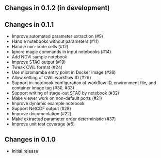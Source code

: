 ## Changes in 0.1.2 (in development)

## Changes in 0.1.1

* Improve automated parameter extraction (#9)
* Handle notebooks without parameters (#11)
* Handle non-code cells (#12)
* Ignore magic commands in input notebooks (#14)
* Add NDVI sample notebook
* Improve STAC output (#19)
* Tweak CWL format (#24)
* Use micromamba entry point in Docker image (#26)
* Allow setting of CWL workflow ID (#29)
* Support in-notebook configuration of workflow ID, environment file,
  and container image tag (#30, #33)
* Support writing of stage-out STAC by notebook (#32)
* Make viewer work on non-default ports (#21)
* Improve dynamic example notebook
* Support NetCDF output (#28)
* Improve documentation (#22)
* Make extracted parameter order deterministic (#37)
* Improve unit test coverage (#5)

## Changes in 0.1.0

* Initial release
